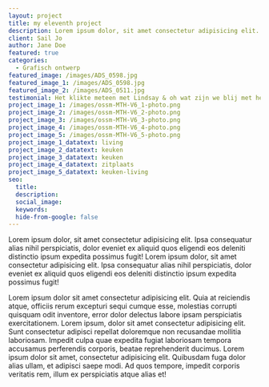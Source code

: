 ```yaml
---
layout: project
title: my eleventh project
description: Lorem ipsum dolor, sit amet consectetur adipisicing elit. Ipsa consequatur alias nihil perspiciatis.
client: Sail Jo
author: Jane Doe
featured: true
categories: 
  - Grafisch ontwerp
featured_image: /images/ADS_0598.jpg
featured_image_1: /images/ADS_0598.jpg
featured_image_2: /images/ADS_0511.jpg
testimonial: Het klikte meteen met Lindsay & oh wat zijn we blij met het resultaat
project_image_1: /images/ossm-MTH-V6_1-photo.png
project_image_2: /images/ossm-MTH-V6_2-photo.png
project_image_3: /images/ossm-MTH-V6_3-photo.png
project_image_4: /images/ossm-MTH-V6_4-photo.png
project_image_5: /images/ossm-MTH-V6_5-photo.png
project_image_1_datatext: living
project_image_2_datatext: keuken
project_image_3_datatext: keuken
project_image_4_datatext: zitplaats
project_image_5_datatext: keuken-living
seo:
  title:
  description: 
  social_image:
  keywords:
  hide-from-google: false
---
```


Lorem ipsum dolor, sit amet consectetur adipisicing elit. Ipsa consequatur alias nihil perspiciatis, dolor eveniet ex aliquid quos eligendi eos deleniti distinctio ipsum expedita possimus fugit! Lorem ipsum dolor, sit amet consectetur adipisicing elit. Ipsa consequatur alias nihil perspiciatis, dolor eveniet ex aliquid quos eligendi eos deleniti distinctio ipsum expedita possimus fugit!

Lorem ipsum dolor sit amet consectetur adipisicing elit. Quia at reiciendis atque, officiis rerum excepturi sequi cumque esse, molestias corrupti quisquam odit inventore, error dolor delectus labore ipsam perspiciatis exercitationem. Lorem ipsum, dolor sit amet consectetur adipisicing elit. Sunt consectetur adipisci repellat doloremque non recusandae mollitia laboriosam. Impedit culpa quae expedita fugiat laboriosam tempora accusamus perferendis corporis, beatae reprehenderit ducimus. Lorem ipsum dolor sit amet, consectetur adipisicing elit. Quibusdam fuga dolor alias ullam, et adipisci saepe modi. Ad quos tempore, impedit corporis veritatis rem, illum ex perspiciatis atque alias et!
